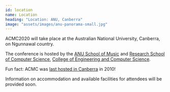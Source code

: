 ```yaml
---
id: location
name: Location
heading: "Location: ANU, Canberra"
image: "assets/images/anu-panorama-small.jpg"
---
```


<!-- image: "assets/images/anu-view.jpg" -->

ACMC2020 will take place at the Australian National University, Canberra, on
Ngunnawal country. 

The conference is hosted by the [ANU School of
Music](https://music.cass.anu.edu.au) and [Research School of Computer
Science](https://cs.anu.edu.au), [College of Engineering and Computer
Science](https://cecs.anu.edu.au).

Fun fact: ACMC was [last hosted in Canberra](http://computermusic.org.au/conferences/acmc2010/) in 2010!

Information on accommodation and available facilities for attendees will be provided soon.
